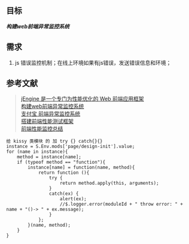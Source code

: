 ## 目标

 ***构建web前端异常监控系统***

## 需求  
1. js 错误监控机制；在线上环境如果有js错误，发送错误信息和环境；



## 参考文献
> [jEngine 是一个专门为性能优化的 Web 前端应用框架](http://www.oschina.net/p/jengine)  
> [构建web前端异常监控系统](http://www.aliued.cn/2012/10/27/%E6%9E%84%E5%BB%BAweb%E5%89%8D%E7%AB%AF%E5%BC%82%E5%B8%B8%E7%9B%91%E6%8E%A7%E7%B3%BB%E7%BB%9F-fdsafe.html)  
> [支付宝 前端异常监控系统](https://github.com/totorojs/monitor.js/blob/master/doc/index.md)  
> [搭建前端性能测试框架](http://ued.taobao.com/blog/2010/07/xvfb_yslow_showslow-2/)  
> [前端性能监控总结](http://www.xiaoqiang.org/javascript/font-end-performance-monitor.html)

	给 kissy 类模块 的 加 try {} catch{}{}
	instance = S.Env.mods['page/design-init'].value;
	for (name in instance){
		method = instance[name];
		if (typeof method == "function"){
			instance[name] = function(name, method){
				return function (){
					try { 
						return method.apply(this, arguments);
					}
					catch(ex) {
						alert(ex);
						//$.logger.error(moduleId + " throw error: " +  name + "()-> " + ex.message);
					}
				};
			}(name, method);
		}
	}